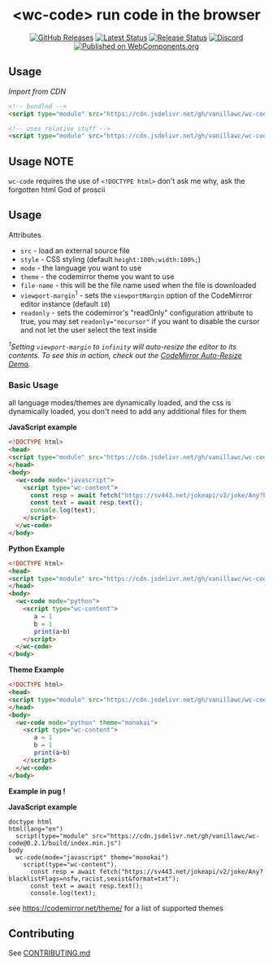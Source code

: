 <h1 align="center">&lt;wc-code&gt; run code in the browser</h1>

<div align="center">
  <a href="https://github.com/vanillawc/wc-code/releases"><img src="https://badgen.net/github/tag/vanillawc/wc-code" alt="GitHub Releases"></a>
  <a href="https://github.com/vanillawc/wc-code/actions"><img src="https://github.com/vanillawc/wc-code/workflows/Latest/badge.svg" alt="Latest Status"></a>
  <a href="https://github.com/vanillawc/wc-code/actions"><img src="https://github.com/vanillawc/wc-code/workflows/Release/badge.svg" alt="Release Status"></a>
  <a href="https://discord.gg/8ur9M5"><img alt="Discord" src="https://img.shields.io/discord/723296249121603604?color=%23738ADB"></a>
  <a href="https://www.webcomponents.org/element/@vanillawc/wc-code"><img src="https://img.shields.io/badge/webcomponents.org-published-blue.svg" alt="Published on WebComponents.org"></a>
</div>

## Usage

*Import from CDN*
```html
<!-- bundled -->
<script type="module" src="https://cdn.jsdelivr.net/gh/vanillawc/wc-code@1.0.1/build/index.js"></script>

<!-- uses relative stuff -->
<script type="module" src="https://cdn.jsdelivr.net/gh/vanillawc/wc-code@1.0.1/src/wc-code.js"></script>
```

## Usage NOTE

`wc-code` requires the use of `<!DOCTYPE html>` don't ask me why, ask the forgotten html God of proscii


## Usage

Attributes


- `src` - load an external source file
- `style` - CSS styling (default `height:100%;width:100%;`)
- `mode` - the language you want to use
- `theme` - the codemirror theme you want to use
- `file-name` - this will be the file name used when the file is downloaded
- `viewport-margin`<sup>1</sup> - sets the `viewportMargin` option of the CodeMirrror editor instance (default `10`)
- `readonly` - sets the codemirror's "readOnly" configuration attribute to true, you may set `readonly="nocursor"` if you want to disable the cursor and not let the user select the text inside

*<sup>1</sup>Setting `viewport-margin` to `infinity` will auto-resize the editor to its contents. To see this in action, check out the [CodeMirror Auto-Resize Demo](https://codemirror.net/demo/resize.html).*

### Basic Usage

all language modes/themes are dynamically loaded, and the css is dynamically loaded, you don't need to add any additional files for them 

**JavaScript example**

```html
<!DOCTYPE html>
<head>
<script type="module" src="https://cdn.jsdelivr.net/gh/vanillawc/wc-code@0.2.1/build/index.min.js"></script>
</head>
<body>
  <wc-code mode="javascript">
    <script type="wc-content">
      const resp = await fetch("https://sv443.net/jokeapi/v2/joke/Any?blacklistFlags=nsfw,racist,sexist&format=txt");
      const text = await resp.text();
      console.log(text);
    </script>
  </wc-code>                                                                                         
</body>
```

**Python Example**

```html
<!DOCTYPE html>
<head>
<script type="module" src="https://cdn.jsdelivr.net/gh/vanillawc/wc-code@0.2.1/build/index.min.js"></script>
</head>
<body>
  <wc-code mode="python">
    <script type="wc-content">
       a = 1
       b = 1
       print(a+b)
    </script>
  </wc-code>                                                                                         
</body>
```

**Theme Example**
```html
<!DOCTYPE html>
<head>
<script type="module" src="https://cdn.jsdelivr.net/gh/vanillawc/wc-code@0.2.1/build/index.min.js"></script>
</head>
<body>
  <wc-code mode="python" theme="monokai">
    <script type="wc-content">
       a = 1
       b = 1
       print(a+b)
    </script>
  </wc-code>                                                                                         
</body>
```

**Example in pug !**

**JavaScript example**

```pug
doctype html
html(lang="en")
  script(type="module" src="https://cdn.jsdelivr.net/gh/vanillawc/wc-code@0.2.1/build/index.min.js")
body
  wc-code(mode="javascript" theme="monokai")
    script(type="wc-content").
      const resp = await fetch("https://sv443.net/jokeapi/v2/joke/Any?blacklistFlags=nsfw,racist,sexist&format=txt");
      const text = await resp.text();
      console.log(text);
```

see https://codemirror.net/theme/ for a list of supported themes

## Contributing

See [CONTRIBUTING.md](https://github.com/vanillawc/vanillawc/blob/main/CONTRIBUTING.md)
